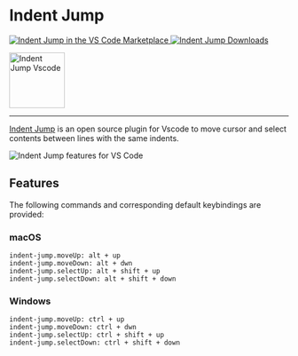 # Indent Jump

<p>
  <a href="https://marketplace.visualstudio.com/items?itemName=aPinix.indent-jump">
    <img alt="Indent Jump in the VS Code Marketplace" src="https://vsmarketplacebadges.dev/version-short/apinix.indent-jump-vscode.png?style=flat-square&color=00b4ee&label=marketplace">
  </a>
  <a href="https://marketplace.visualstudio.com/items?itemName=aPinix.indent-jump">
    <img alt="Indent Jump Downloads" src="https://vsmarketplacebadges.dev/downloads-short/apinix.indent-jump.png?style=flat-square&color=00b4ee&label=marketplace">
  </a>
</p>

<p><img src="images/indent-jump-icon.png" width="100px" alt="Indent Jump Vscode"></p>

---

[Indent Jump](https://marketplace.visualstudio.com/items?itemName=aPinix.indent-jump) is an open source plugin for Vscode to move cursor and select contents between lines with the same indents.

![Indent Jump features for VS Code](images/indent-jump.gif)

## Features

The following commands and corresponding default keybindings are provided:

### **macOS**

```text
indent-jump.moveUp: alt + up
indent-jump.moveDown: alt + dwn
indent-jump.selectUp: alt + shift + up
indent-jump.selectDown: alt + shift + down
```

### **Windows**

```text
indent-jump.moveUp: ctrl + up
indent-jump.moveDown: ctrl + dwn
indent-jump.selectUp: ctrl + shift + up
indent-jump.selectDown: ctrl + shift + down
```
